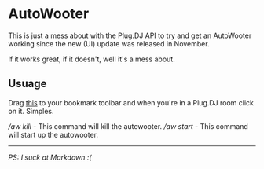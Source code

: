 # AutoWooter

This is just a mess about with the Plug.DJ API to try and get an AutoWooter working since the new (UI) update was released in November. 

If it works great, if it doesn't, well it's a mess about. 

## Usuage 

Drag <a href="javascript:(function(){$.getScript('https://raw.github.com/Sekonda/AutoWoot/master/loader.js');}());">this</a> to your bookmark toolbar and when you're in a Plug.DJ room click on it. Simples. 

*/aw kill* - This command will kill the autowooter. 
*/aw start* - This command will start up the autowooter.

______

*PS: I suck at Markdown :(*

[1]:javascript:(function(){$.getScript('https://raw.github.com/Sekonda/AutoWoot/master/loader.js');}());
